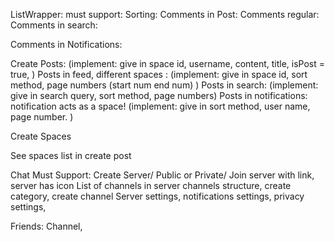 ListWrapper:
must support: 
Sorting: 
Comments in Post:
  Comments regular: 
Comments in search:

Comments in Notifications:



Create Posts:
(implement: give in space id, username, content, title, isPost = true, )
Posts in feed, different spaces :
(implement: give in space id, sort method, page numbers (start num end num) )
Posts in search:
(implement: give in search query, sort method, page numbers)
Posts in notifications:
notification acts as a space! 
(implement: give in sort method, user name, page number. )

Create Spaces

See spaces list in create post



Chat Must Support:
Create Server/ Public or Private/ 
Join server with link, 
server has icon
List of channels in server
channels structure, create category, create channel
Server settings, notifications settings, privacy settings, 


Friends: Channel, 